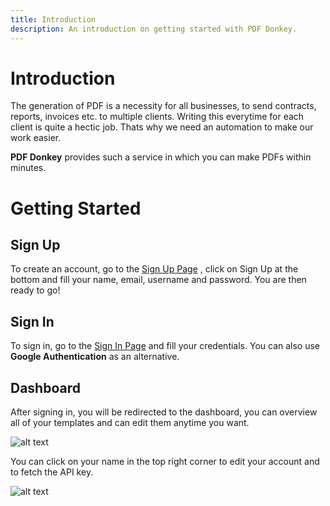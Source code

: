 ```yaml
---
title: Introduction
description: An introduction on getting started with PDF Donkey.
---
```

# Introduction
The generation of PDF is a necessity for all businesses, to send contracts, reports, invoices etc. to multiple clients. Writing this everytime for each client is quite a hectic job.
Thats why we need an automation to make our work easier.

**PDF Donkey** provides such a service in which you can make PDFs within minutes.

# Getting Started

## Sign Up 
To create an account, go to the [Sign Up Page](https://donkey.sambitsahoo.com/login) , click on Sign Up at the bottom and fill your name, email, username and password. You are then ready to go!

## Sign In
To sign in, go to the [Sign In Page](https://donkey.sambitsahoo.com/login) and fill your credentials. You can also use **Google Authentication** as an alternative.

## Dashboard
After signing in, you will be redirected to the dashboard, you can overview all of your templates and can edit them anytime you want.

![alt text](/dashboard.png "dashboard")


You can click on your name in the top right corner to edit your account and to fetch the API key.

![alt text](/accountedit.png "account edit")





